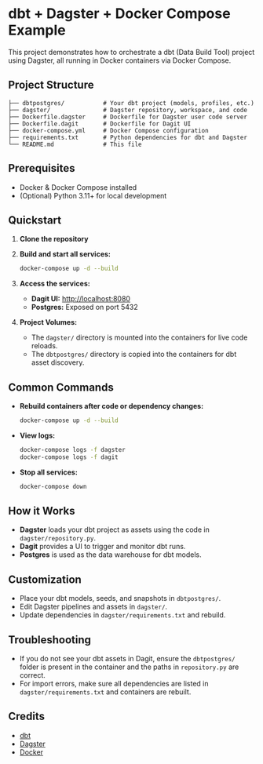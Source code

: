 # dbt + Dagster + Docker Compose Example

This project demonstrates how to orchestrate a dbt (Data Build Tool) project using Dagster, all running in Docker containers via Docker Compose.

## Project Structure

```
├── dbtpostgres/           # Your dbt project (models, profiles, etc.)
├── dagster/               # Dagster repository, workspace, and code
├── Dockerfile.dagster     # Dockerfile for Dagster user code server
├── Dockerfile.dagit       # Dockerfile for Dagit UI
├── docker-compose.yml     # Docker Compose configuration
├── requirements.txt       # Python dependencies for dbt and Dagster
└── README.md              # This file
```

## Prerequisites
- Docker & Docker Compose installed
- (Optional) Python 3.11+ for local development

## Quickstart

1. **Clone the repository**

2. **Build and start all services:**
   ```sh
   docker-compose up -d --build
   ```

3. **Access the services:**
   - **Dagit UI:** [http://localhost:8080](http://localhost:8080)
   - **Postgres:** Exposed on port 5432

4. **Project Volumes:**
   - The `dagster/` directory is mounted into the containers for live code reloads.
   - The `dbtpostgres/` directory is copied into the containers for dbt asset discovery.

## Common Commands

- **Rebuild containers after code or dependency changes:**
  ```sh
  docker-compose up -d --build
  ```

- **View logs:**
  ```sh
  docker-compose logs -f dagster
  docker-compose logs -f dagit
  ```

- **Stop all services:**
  ```sh
  docker-compose down
  ```

## How it Works

- **Dagster** loads your dbt project as assets using the code in `dagster/repository.py`.
- **Dagit** provides a UI to trigger and monitor dbt runs.
- **Postgres** is used as the data warehouse for dbt models.

## Customization
- Place your dbt models, seeds, and snapshots in `dbtpostgres/`.
- Edit Dagster pipelines and assets in `dagster/`.
- Update dependencies in `dagster/requirements.txt` and rebuild.

## Troubleshooting
- If you do not see your dbt assets in Dagit, ensure the `dbtpostgres/` folder is present in the container and the paths in `repository.py` are correct.
- For import errors, make sure all dependencies are listed in `dagster/requirements.txt` and containers are rebuilt.

## Credits
- [dbt](https://www.getdbt.com/)
- [Dagster](https://dagster.io/)
- [Docker](https://www.docker.com/) 